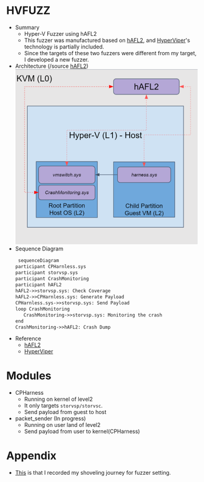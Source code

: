 # HVFUZZ
  - Summary
    - Hyper-V Fuzzer using hAFL2
    - This fuzzer was manufactured based on [hAFL2](https://github.com/SafeBreach-Labs/hAFL2), and [HyperViper](https://github.com/JaanusKaapPublic/HyperViper)'s technology is partially included. 
    - Since the targets of these two fuzzers were different from my target, I developed a new fuzzer.
  - Architecture (/source [hAFL2](https://github.com/SafeBreach-Labs/hAFL2))
    ![Architecture.png](https://github.com/SafeBreach-Labs/hAFL2/blob/main/images/Architecture.png)
  - Sequence Diagram
     ```mermaid
      sequenceDiagram
    participant CPHarnless.sys
    participant storvsp.sys
    participant CrashMonitoring
    participant hAFL2
    hAFL2->>storvsp.sys: Check Coverage
    hAFL2->>CPHarnless.sys: Generate Payload
    CPHarnless.sys->>storvsp.sys: Send Payload
    loop CrashMonitoring
        CrashMonitoring->>storvsp.sys: Monitoring the crash
    end
    CrashMonitoring->>hAFL2: Crash Dump
      ```
  - Reference
    - [hAFL2](https://github.com/SafeBreach-Labs/hAFL2)
    - [HyperViper](https://github.com/JaanusKaapPublic/HyperViper)


# Modules
  - CPHarness
     - Running on kernel of level2 
     - It only targets `storvsp/storvsc`. 
     - Send payload from guest to host
  - packet_sender (In progress)
     - Running on user land of level2 
     - Send payload from user to kernel(CPHarness)

# Appendix
   - [This](https://github.com/blackcon/HVFUZZ/issues/1) is that I recorded my shoveling journey for fuzzer setting.
